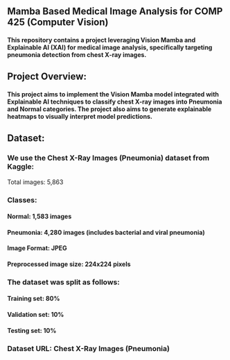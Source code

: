 ## Mamba Based Medical Image Analysis for COMP 425 (Computer Vision)
#### This repository contains a project leveraging Vision Mamba and Explainable AI (XAI) for medical image analysis, specifically targeting pneumonia detection from chest X-ray images.

## Project Overview:
#### This project aims to implement the Vision Mamba model integrated with Explainable AI techniques to classify chest X-ray images into Pneumonia and Normal categories. The project also aims to generate explainable heatmaps to visually interpret model predictions.

## Dataset:
### We use the Chest X-Ray Images (Pneumonia) dataset from Kaggle:
Total images: 5,863

### Classes:
#### Normal: 1,583 images
#### Pneumonia: 4,280 images (includes bacterial and viral pneumonia)
#### Image Format: JPEG
#### Preprocessed image size: 224x224 pixels

### The dataset was split as follows:
#### Training set: 80%
#### Validation set: 10%
#### Testing set: 10%

### Dataset URL: Chest X-Ray Images (Pneumonia)
